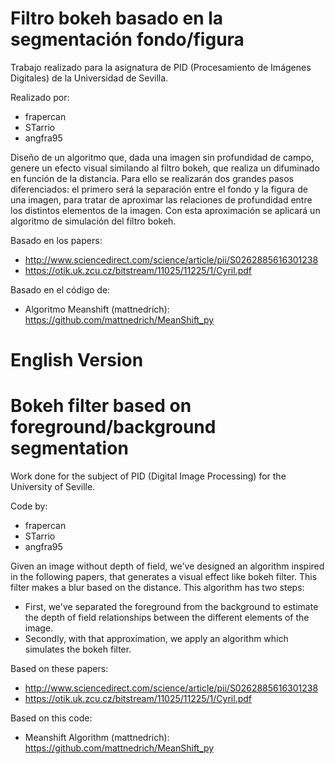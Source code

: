 # Filtro bokeh basado en la segmentación fondo/figura
Trabajo realizado para la asignatura de PID (Procesamiento de Imágenes Digitales) de la Universidad de Sevilla.

Realizado por:
* frapercan
* STarrio
* angfra95


Diseño de un algoritmo que, dada una imagen sin profundidad de campo, genere un efecto visual similando al filtro bokeh, que realiza un difuminado en función de la distancia. Para ello se realizarán dos grandes pasos diferenciados: el primero será la separación entre el fondo y la figura de una imagen, para tratar de aproximar las relaciones de profundidad entre los distintos elementos de la imagen. Con esta aproximación se aplicará un algoritmo de simulación del filtro bokeh.

Basado en los papers:
* http://www.sciencedirect.com/science/article/pii/S0262885616301238
* https://otik.uk.zcu.cz/bitstream/11025/11225/1/Cyril.pdf

Basado en el código de:
* Algoritmo Meanshift (mattnedrich): https://github.com/mattnedrich/MeanShift_py

# English Version
# Bokeh filter based on foreground/background segmentation
Work done for the subject of PID (Digital Image Processing) for the University of Seville.

Code by:
* frapercan
* STarrio
* angfra95

Given an image without depth of field, we've designed an algorithm inspired in the following papers, that generates a visual effect like bokeh filter. This filter makes a blur based on the distance. This algorithm has two steps:
* First, we've separated the foreground from the background to estimate the depth of field relationships between the different elements of the image.
* Secondly, with that approximation, we apply an algorithm which simulates the bokeh filter.

Based on these papers:
* http://www.sciencedirect.com/science/article/pii/S0262885616301238
* https://otik.uk.zcu.cz/bitstream/11025/11225/1/Cyril.pdf

Based on this code:
* Meanshift Algorithm (mattnedrich): https://github.com/mattnedrich/MeanShift_py
